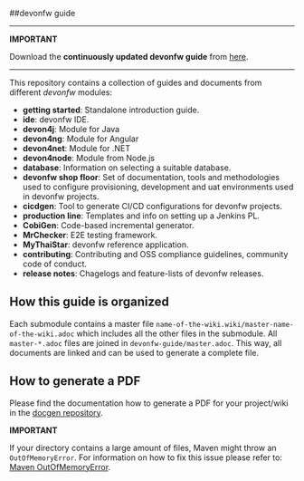 ##devonfw guide

---

**IMPORTANT**

Download the **continuously updated devonfw guide** from [here](https://github.com/devonfw/devonfw-guide/raw/master/devonfw_guide.pdf).

---

This repository contains a collection of guides and documents from different _devonfw_ modules:

- **getting started**: Standalone introduction guide.
- **ide**: devonfw IDE.
- **devon4j**: Module for Java
- **devon4ng**: Module for Angular
- **devon4net**: Module for .NET
- **devon4node**: Module from Node.js
- **database**: Information on selecting a suitable database.
- **devonfw shop floor**: Set of documentation, tools and methodologies used to configure provisioning, development and uat environments used in devonfw projects.
- **cicdgen**: Tool to generate CI/CD configurations for devonfw projects.
- **production line**: Templates and info on setting up a Jenkins PL.
- **CobiGen**: Code-based incremental generator.
- **MrChecker**: E2E testing framework.
- **MyThaiStar**: devonfw reference application.
- **contributing**: Contributing and OSS compliance guidelines, community code of conduct. 
- **release notes**: Chagelogs and feature-lists of devonfw releases.

## How this guide is organized

Each submodule contains a master file `name-of-the-wiki.wiki/master-name-of-the-wiki.adoc` which includes all the other files in the submodule. All `master-*.adoc` files are joined in `devonfw-guide/master.adoc`. This way, all documents are linked and can be used to generate a complete file.

## How to generate a PDF

Please find the documentation how to generate a PDF for your project/wiki in the [docgen repository](https://github.com/devonfw/docgen/wiki#usage).

**IMPORTANT**

If your directory contains a large amount of files, Maven might throw an `OutOfMemoryError`. For information on how to fix this issue please refer to: [Maven OutOfMemoryError](https://cwiki.apache.org/confluence/display/MAVEN/OutOfMemoryError).
